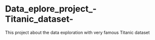 # Data_eplore_project_-Titanic_dataset-
This project about the data exploration with very famous Titanic dataset 
